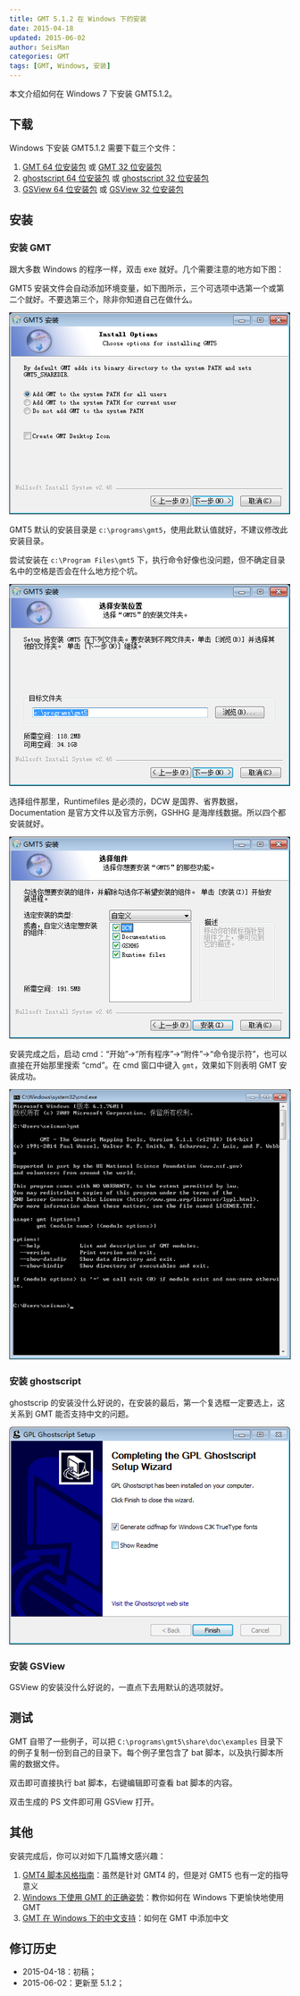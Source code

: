 ```yaml
---
title: GMT 5.1.2 在 Windows 下的安装
date: 2015-04-18
updated: 2015-06-02
author: SeisMan
categories: GMT
tags: [GMT, Windows, 安装]
---
```


本文介绍如何在 Windows 7 下安装 GMT5.1.2。

<!--more-->

## 下载

Windows 下安装 GMT5.1.2 需要下载三个文件：

1.  [GMT 64 位安装包](http://gmt.soest.hawaii.edu/files/download?name=gmt-5.1.2-win64.exe)
    或 [GMT 32 位安装包](http://gmt.soest.hawaii.edu/files/download?name=gmt-5.1.2-win32.exe)
2.  [ghostscript 64 位安装包](http://downloads.ghostscript.com/public/gs916w64.exe) 或
    [ghostscript 32 位安装包](http://downloads.ghostscript.com/public/gs916w32.exe)
3.  [GSView 64 位安装包](http://pages.cs.wisc.edu/~ghost/gsview/download/gsv50w64.exe)
    或 [GSView 32 位安装包](http://pages.cs.wisc.edu/~ghost/gsview/download/gsv50w32.exe)

## 安装

### 安装 GMT

跟大多数 Windows 的程序一样，双击 exe 就好。几个需要注意的地方如下图：

GMT5 安装文件会自动添加环境变量，如下图所示，三个可选项中选第一个或第二个就好。不要选第三个，除非你知道自己在做什么。

![](/images/2015041801.png)

GMT5 默认的安装目录是 `c:\programs\gmt5`，使用此默认值就好，不建议修改此安装目录。

尝试安装在 `c:\Program Files\gmt5` 下，执行命令好像也没问题，但不确定目录名中的空格是否会在什么地方挖个坑。

![](/images/2015041802.png)

选择组件那里，Runtimefiles 是必须的，DCW 是国界、省界数据，Documentation 是官方文件以及官方示例，GSHHG 是海岸线数据。所以四个都安装就好。

![](/images/2015041803.png)

安装完成之后，启动 cmd：“开始”-\>“所有程序”-\>“附件”-\>“命令提示符”，也可以直接在开始那里搜索 “cmd”。在 cmd 窗口中键入 `gmt`，效果如下则表明 GMT 安装成功。

![](/images/2015041804.png)

### 安装 ghostscript

ghostscrip 的安装没什么好说的，在安装的最后，第一个复选框一定要选上，这关系到 GMT 能否支持中文的问题。

![](/images/2015041805.png)

### 安装 GSView

GSView 的安装没什么好说的，一直点下去用默认的选项就好。

## 测试

GMT 自带了一些例子，可以把 `C:\programs\gmt5\share\doc\examples` 目录下的例子复制一份到自己的目录下。每个例子里包含了 bat 脚本，以及执行脚本所需的数据文件。

双击即可直接执行 bat 脚本，右键编辑即可查看 bat 脚本的内容。

双击生成的 PS 文件即可用 GSView 打开。

## 其他

安装完成后，你可以对如下几篇博文感兴趣：

1.  [GMT4 脚本风格指南](/gmt4-style-guide.html)：虽然是针对 GMT4 的，但是对 GMT5 也有一定的指导意义
2.  [Windows 下使用 GMT 的正确姿势](how-to-use-gmt-under-windows.html)：教你如何在 Windows 下更愉快地使用 GMT
3.  [GMT 在 Windows 下的中文支持](/gmt-chinese-support-under-windows.html)：如何在 GMT 中添加中文

## 修订历史

-   2015-04-18：初稿；
-   2015-06-02：更新至 5.1.2；

